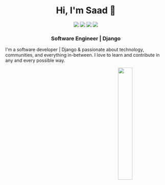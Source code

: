 <h1 align="center">Hi, I'm Saad 👋</h1>
<p align="center">
  <a href="https://www.linkedin.com/in/saad-essam059/"><img src="https://img.shields.io/badge/-Linkedin-informational"/></a>  
  <a href="https://www.facebook.com/DsSaadEssam"><img src="https://img.shields.io/badge/-Facebook-blue"/></a>  
  <a href="https://twitter.com/saadessam059"><img src="https://img.shields.io/badge/-Twitter-9cf"/></a>  
  <a href="https://www.instagram.com/saadessam978/"><img src="https://img.shields.io/badge/-Instagram-critical"/></a>
  </p>
  
  <h3 align="center">Software Engineer | Django</h3>

I'm a software developer | Django & passionate about technology, communities, and everything in-between.  I love to learn and contribute in any and every possible way.


  <img src="https://camo.githubusercontent.com/2309797487e5e969659a3b545c96151807b04120a9cc2985f632ec94ba00c9f3/68747470733a2f2f6d656469612e67697068792e636f6d2f6d656469612f53576f536b4e36447854737a71494b4571762f67697068792e676966" align="right" width="30%"/>


<!--
**SaadEssam/SaadEssam** is a ✨ _special_ ✨ repository because its `README.md` (this file) appears on your GitHub profile.

Here are some ideas to get you started:

- 🔭 I’m currently working on ...
- 🌱 I’m currently learning ...
- 👯 I’m looking to collaborate on ...
- 🤔 I’m looking for help with ...
- 💬 Ask me about ...
- 📫 How to reach me: ...
- 😄 Pronouns: ...
- ⚡ Fun fact: ...
-->
